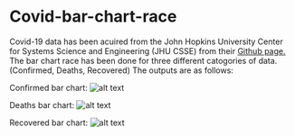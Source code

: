 # Covid-bar-chart-race
Covid-19 data has been acuired from the John Hopkins University Center for Systems Science and Engineering (JHU CSSE) from their [Github page.](https://github.com/CSSEGISandData/COVID-19) 
The bar chart race has been done for three different catogories of data. (Confirmed, Deaths, Recovered)
The outputs are as follows:

Confirmed bar chart: 
![alt text](https://github.com/cha7ura/Covid-bar-chart-race/blob/main/covid-confirmed.gif "Confirmed bar chart")


Deaths bar chart: 
![alt text](https://github.com/cha7ura/Covid-bar-chart-race/blob/main/covid-deaths.gif "Deaths bar chart")


Recovered bar chart: 
![alt text](https://github.com/cha7ura/Covid-bar-chart-race/blob/main/covid-recoveries.gif "Recovered bar chart")
